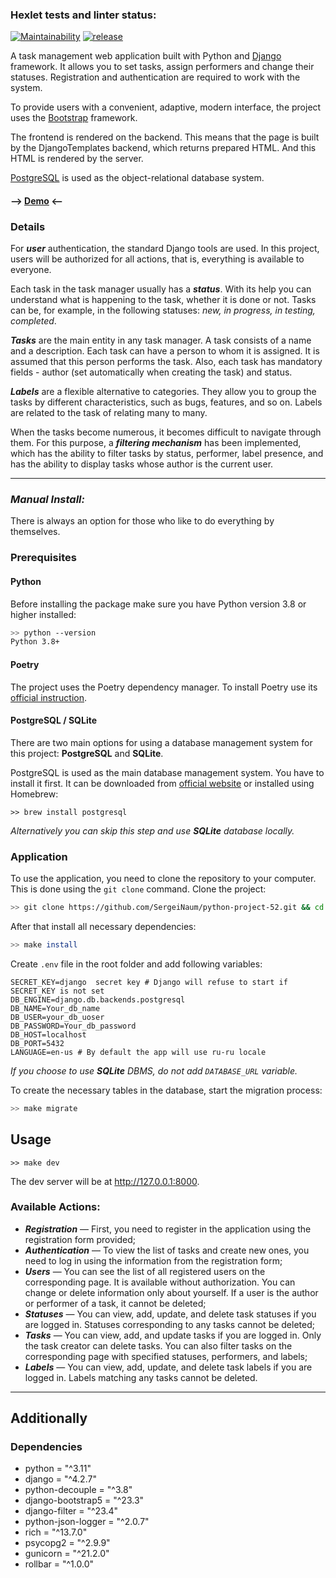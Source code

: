 ### Hexlet tests and linter status:
[![Maintainability](https://api.codeclimate.com/v1/badges/00a61b463c5cc39bfcec/maintainability)](https://codeclimate.com/github/SergeiNaum/python-project-52/maintainability)
[![release](https://github.com/SergeiNaum/python-project-52/actions/workflows/release.yml/badge.svg)](https://github.com/SergeiNaum/python-project-52/actions/workflows/release.yml)


A task management web application built with Python and [Django](https://www.djangoproject.com/) framework. It allows you to set tasks, assign performers and change their statuses. Registration and authentication are required to work with the system.

To provide users with a convenient, adaptive, modern interface, the project uses the [Bootstrap](https://getbootstrap.com/) framework.

The frontend is rendered on the backend. This means that the page is built by the DjangoTemplates backend, which returns prepared HTML. And this HTML is rendered by the server.

[PostgreSQL](https://www.postgresql.org/) is used as the object-relational database system.


#### --> [Demo](http://77.222.53.154/) <--

### Details

For **_user_** authentication, the standard Django tools are used. In this project, users will be authorized for all actions, that is, everything is available to everyone.

Each task in the task manager usually has a **_status_**. With its help you can understand what is happening to the task, whether it is done or not. Tasks can be, for example, in the following statuses: _new, in progress, in testing, completed_.

**_Tasks_** are the main entity in any task manager. A task consists of a name and a description. Each task can have a person to whom it is assigned. It is assumed that this person performs the task. Also, each task has mandatory fields - author (set automatically when creating the task) and status.

**_Labels_** are a flexible alternative to categories. They allow you to group the tasks by different characteristics, such as bugs, features, and so on. Labels are related to the task of relating many to many.

When the tasks become numerous, it becomes difficult to navigate through them. For this purpose, a **_filtering mechanism_** has been implemented, which has the ability to filter tasks by status, performer, label presence, and has the ability to display tasks whose author is the current user.

---

### _Manual Install:_

There is always an option for those who like to do everything by themselves.

### Prerequisites

#### Python

Before installing the package make sure you have Python version 3.8 or higher installed:

```bash
>> python --version
Python 3.8+
```

#### Poetry

The project uses the Poetry dependency manager. To install Poetry use its [official instruction](https://python-poetry.org/docs/#installation).

#### PostgreSQL / SQLite

There are two main options for using a database management system for this project: **PostgreSQL** and **SQLite**.

PostgreSQL is used as the main database management system. You have to install it first. It can be downloaded from [official website](https://www.postgresql.org/download/) or installed using Homebrew:
```shell
>> brew install postgresql
```

_Alternatively you can skip this step and use **SQLite** database locally._

### Application

To use the application, you need to clone the repository to your computer. This is done using the `git clone` command. Clone the project:

```bash
>> git clone https://github.com/SergeiNaum/python-project-52.git && cd python-project-52
```

After that install all necessary dependencies:

```bash
>> make install
```

Create `.env` file in the root folder and add following variables:
```python-decuple
SECRET_KEY=django  secret key # Django will refuse to start if SECRET_KEY is not set
DB_ENGINE=django.db.backends.postgresql
DB_NAME=Your_db_name
DB_USER=your_db_uoser
DB_PASSWORD=Your_db_password
DB_HOST=localhost
DB_PORT=5432
LANGUAGE=en-us # By default the app will use ru-ru locale
```
_If you choose to use **SQLite** DBMS, do not add `DATABASE_URL` variable._

To create the necessary tables in the database, start the migration process:
```bash
>> make migrate
```

## Usage
```shell
>> make dev
```

The dev server will be at http://127.0.0.1:8000.

### Available Actions:

- **_Registration_** — First, you need to register in the application using the registration form provided;
- **_Authentication_** — To view the list of tasks and create new ones, you need to log in using the information from the registration form;
- **_Users_** — You can see the list of all registered users on the corresponding page. It is available without authorization. You can change or delete information only about yourself. If a user is the author or performer of a task, it cannot be deleted;
- **_Statuses_** — You can view, add, update, and delete task statuses if you are logged in. Statuses corresponding to any tasks cannot be deleted;
- **_Tasks_** — You can view, add, and update tasks if you are logged in. Only the task creator can delete tasks. You can also filter tasks on the corresponding page with specified statuses, performers, and labels;
- **_Labels_** — You can view, add, update, and delete task labels if you are logged in. Labels matching any tasks cannot be deleted.

---

## Additionally

### Dependencies

* python = "^3.11"
* django = "^4.2.7"
* python-decouple = "^3.8"
* django-bootstrap5 = "^23.3"
* django-filter = "^23.4"
* python-json-logger = "^2.0.7"
* rich = "^13.7.0"
* psycopg2 = "^2.9.9"
* gunicorn = "^21.2.0"
* rollbar = "^1.0.0"
